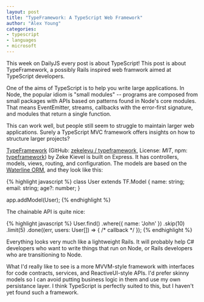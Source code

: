 ```yaml
---
layout: post
title: "TypeFramework: A TypeScript Web Framework"
author: "Alex Young"
categories:
- typescript
- languages
- microsoft
---
```


<div class="intro">
  <p>This week on DailyJS every post is about TypeScript!  This post is about TypeFramework, a possibly Rails inspired web framwork aimed at TypeScript developers.</p>
</div>

One of the aims of TypeScript is to help you write large applications.  In Node, the popular idiom is "small modules" -- programs are composed from small packages with APIs based on patterns found in Node's core modules.  That means EventEmitter, streams, callbacks with the error-first signature, and modules that return a single function.

This can work well, but people still seem to struggle to maintain larger web applications.  Surely a TypeScript MVC framework offers insights on how to structure larger projects?

[TypeFramework](http://typeframework.com/) (GitHub: [zekelevu / typeframework](https://github.com/zekelevu/typeframework), License: _MIT_, npm: [typeframework](https://www.npmjs.org/package/typeframework)) by Zeke Kievel is built on Express.  It has controllers, models, views, routing, and configuration.  The models are based on the [Waterline ORM](https://www.npmjs.org/package/waterline), and they look like this:

{% highlight javascript %}
class User extends TF.Model {
  name: string;
  email: string;
  age?: number;
}

app.addModel(User);
{% endhighlight %}

The chainable API is quite nice:

{% highlight javascript %}
User.find()
  .where({ name: 'John' })
  .skip(10)
  .limit(5)
  .done((err, users: User[]) => { /* callback */ });
{% endhighlight %}

Everything looks very much like a lightweight Rails.  It will probably help C# developers who want to write things that run on Node, or Rails developers who are transitioning to Node.

What I'd really like to see is a more MVVM-style framework with interfaces for code contracts, services, and ReactiveUI-style APIs.  I'd prefer skinny models so I can avoid putting business logic in them and use my own persistance layer.  I think TypeScript is perfectly suited to this, but I haven't yet found such a framework.


